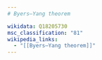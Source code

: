 ```yaml
---
# Byers–Yang theorem

wikidata: Q18205730
msc_classification: "81"
wikipedia_links:
  - "[[Byers–Yang theorem]]"
---
```

